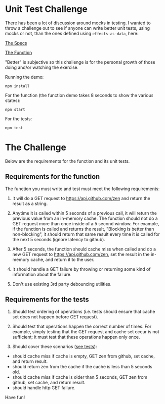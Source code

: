 # Unit Test Challenge

There has been a lot of discussion around mocks in testing.  I wanted to throw a challenge out to see if anyone can write better unit tests, using mocks or not, than the ones defined using `effects-as-data`, here:

[The Specs](https://github.com/orourkedd/unit-test-challenge/blob/master/src/zen.spec.js)

[The Function](https://github.com/orourkedd/unit-test-challenge/blob/master/src/zen.js)

"Better" is subjective so this challenge is for the personal growth of those doing and/or watching the exercise.

Running the demo:

```
npm install
```

For the function (the function demo takes 8 seconds to show the various states):

```
npm start
```

For the tests:

```
npm test
```

# The Challenge

Below are the requirements for the function and its unit tests.

## Requirements for the function

The function you must write and test must meet the following requirements:

1. It will do a GET request to https://api.github.com/zen and return the result as a string.

2. Anytime it is called within 5 seconds of a previous call, it will return the previous value from an in-memory cache.  The function should not do a GET request more than once inside of a 5 second window.  For example, if the function is called and returns the result, "Blocking is better than non-blocking", it should return that same result every time it is called for the next 5 seconds (ignore latency to github).

3. After 5 seconds, the function should cache miss when called and do a new GET request to https://api.github.com/zen, set the result in the in-memory cache, and return it to the user.

4. It should handle a GET failure by throwing or returning some kind of information about the failure.

5. Don't use existing 3rd party debouncing utilities.

## Requirements for the tests

1. Should test ordering of operations (i.e. tests should ensure that cache set does not happen before GET request).

2. Should test that operations happen the correct number of times.  For example, simply testing that the GET request and cache set occur is not sufficient; it must test that these operations happen only once.

3. Should cover these scenarios ([see tests](https://github.com/orourkedd/unit-test-challenge/blob/master/src/zen.spec.js)):
 * should cache miss if cache is empty, GET zen from github, set cache, and return result.
 * should return zen from the cache if the cache is less than 5 seconds old.
 * should cache miss if cache is older than 5 seconds, GET zen from github, set cache, and return result.
 * should handle http GET failure.

Have fun!
